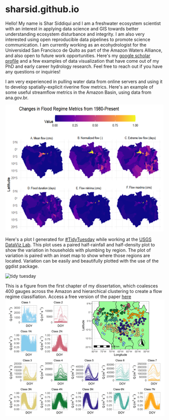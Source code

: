 # sharsid.github.io

Hello! My name is Shar Siddiqui and I am a freshwater ecosystem scientist with an interest in applying data science and GIS towards better understanding ecosystem disturbance and integrity. I am also very interested using open reproducible data pipelines to promote science communication. I am currently working as an ecohydrologist for the Universidad San Francisco de Quito as part of the Amazon Waters Alliance, and also open to future work opportunities. Here's my [google scholar profile](https://scholar.google.com/citations?user=xkbzyrIAAAAJ&hl=en) and a few examples of data visualization that have come out of my PhD and early career hydrology research. Feel free to reach out if you have any questions or inquiries!

I am very experienced in pulling water data from online servers and using it to develop spatially-explicit riverine flow metrics. Here's an example of some useful streamflow metrics in the Amazon Basin, using data from ana.gov.br.

<img src="https://github.com/sharsid94/figs/blob/main/fig2.png" alt="flow metrics" width="500" height="400">

Here's a plot I generated for [#TidyTuesday](https://waterdata.usgs.gov/blog/static/tidycensus-viz/) while working at the [USGS DataViz Lab](https://labs.waterdata.usgs.gov/visualizations/index.html#/).
This plot uses a paired half-rainfall and half-density plot to show the variation in households with plumbing by region. The plot of variation is paired with an inset map to show where those regions are located. Variation can be easily and beautifully plotted with the use of the ggdist package.

<img src="https://waterdata.usgs.gov/blog/static/tidycensus-viz/tidycensus-viz-sharmin.png" alt="tidy tuesday" width="700" height="700">

This is a figure from the first chapter of my dissertation, which coalesces 400 gauges across the Amazon and hierarchical clustering to create a flow regime classifiation. 
Access a free version of the paper [here](https://www.watershedecology.org/uploads/1/2/7/3/12731039/siddiqui_et_al._2021.pdf)
![Flow regimes of the Amazon figure](https://github.com/sharsid94/figs/blob/main/fig1.png)
